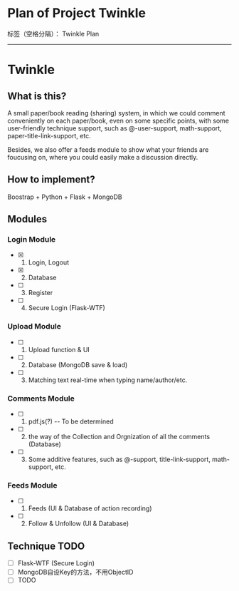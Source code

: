 # Plan of Project Twinkle

标签（空格分隔）： Twinkle Plan

---

# Twinkle

## What is this?

A small paper/book reading (sharing) system, in which we could comment conveniently on each paper/book, even on some specific points, with some user-friendly technique support, such as @-user-support, math-support, paper-title-link-support, etc.

Besides, we also offer a feeds module to show what your friends are foucusing on, where you could easily make a discussion directly.


## How to implement?

Boostrap + Python + Flask + MongoDB

## Modules

### Login Module

- [x] 1. Login, Logout
- [x] 2. Database
- [ ] 3. Register 
- [ ] 4. Secure Login (Flask-WTF)

### Upload Module

- [ ] 1. Upload function & UI
- [ ] 2. Database (MongoDB save & load)
- [ ] 3. Matching text real-time when typing name/author/etc.

### Comments Module

- [ ] 1. pdf.js(?) -- To be determined
- [ ] 2. the way of the Collection and Orgnization of all the comments (Database)
- [ ] 3. Some additive features, such as @-support, title-link-support, math-support, etc.

### Feeds Module
 
- [ ] 1. Feeds (UI & Database of action recording)
- [ ] 2. Follow & Unfollow (UI & Database)



## Technique TODO

- [ ] Flask-WTF (Secure Login)
- [ ] MongoDB自设Key的方法，不用ObjectID
- [ ] TODO
